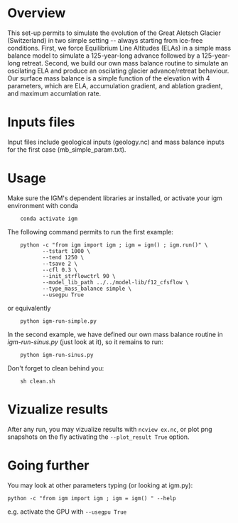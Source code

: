 
# Overview

This set-up permits to simulate the evolution of the Great Aletsch Glacier (Switzerland) in two simple setting -- always starting from ice-free conditions. First, we force Equilibrium Line Altitudes (ELAs) in a simple mass balance model to simulate a 125-year-long advance followed by a 125-year-long retreat. Second, we build our own mass balance routine to simulate an oscilating ELA and produce an oscilating glacier advance/retreat behaviour. Our surface mass balance is a simple function of the elevation with 4 parameters, which are ELA, accumulation gradient, and ablation gradient, and maximum accumlation rate.

# Inputs files

Input files include geological inputs (geology.nc) and mass balance inputs for the first case (mb_simple_param.txt).

# Usage 
	
Make sure the IGM's dependent libraries ar installed, or activate your igm environment with conda

		conda activate igm
	 
The following command permits to run the first example:

		python -c "from igm import igm ; igm = igm() ; igm.run()" \
		       --tstart 1000 \
		       --tend 1250 \
		       --tsave 2 \
		       --cfl 0.3 \
		       --init_strflowctrl 90 \
		       --model_lib_path ../../model-lib/f12_cfsflow \
		       --type_mass_balance simple \
		       --usegpu True
		       
or equivalently

		python igm-run-simple.py

In the second example, we have defined our own mass balance routine in *igm-run-sinus.py* (just look at it), so it remains to run:

		python igm-run-sinus.py
	
Don't forget to clean behind you:

		sh clean.sh

# Vizualize results

After any run, you may vizualize results with `ncview ex.nc`, or plot png snapshots on the fly activating the `--plot_result True` option.

# Going further

You may look at other parameters typing (or looking at igm.py):

	python -c "from igm import igm ; igm = igm() " --help
	
e.g. activate the GPU with `--usegpu True`

